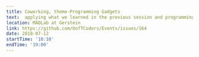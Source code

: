 ```yaml
---
title: Coworking, theme-Programming Gadgets
text:  applying what we learned in the previous session and programming our devices
location: MADLab at Gerstein
link: https://github.com/UofTCoders/Events/issues/164
date: 2018-07-12
startTime: '18:10'
endTime: '19:00'
---
```


